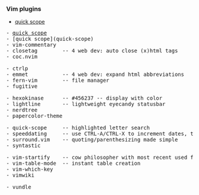 
### Vim plugins

- [quick scope](quick-scope)
<pre>
- <a href="https://marioc8.github.io/quick-scope">quick scope</a>
- [quick scope](quick-scope)
- vim-commentary
- closetag        -- 4 web dev: auto close (x)html tags
- coc.nvim

- ctrlp
- emmet           -- 4 web dev: expand html abbreviations
- fern-vim        -- file manager
- fugitive

- hexokinase      -- #456237 -- display with color
- lightline       -- lightweight eyecandy statusbar
- nerdtree
- papercolor-theme

- quick-scope     -- highlighted letter search
- speeddating     -- use CTRL-A/CTRL-X to increment dates, times, and more
- surround.vim    -- quoting/parenthesizing made simple
- syntastic

- vim-startify    -- cow philosopher with most recent used files
- vim-table-mode  -- instant table creation
- vim-which-key
- vimwiki

- vundle
</pre>

